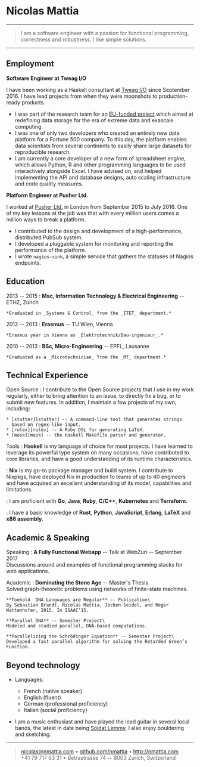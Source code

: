 Nicolas Mattia
============

----

>  I am a software engineer with a passion for functional programming,\
>  correctness and robustness. I like simple solutions.

----

Employment
----------

**Software Engineer at Tweag I/O**

I have been working as a Haskell consultant at [Tweag I/O][tweag] since
September 2016. I have lead projects from when they were moonshots to
production-ready products.

* I was part of the research team for an [EU-funded project][sage] which aimed
  at redefining data storage for the era of extreme data and exascale
  computing.
* I was one of only two developers who created an entirely new data platform
  for a Fortune 500 company. To this day, the platform enables data scientists
  from several continents to easily share large datasets for reproducible
  research.
* I am currently a core developer of a new form of spreadsheet engine, which
  allows Python, R and other programming languages to be used interactively
  alongside Excel. I have advised on, and helped implementing the API and
  database designs, auto scaling infrastructure and code quality measures.

**Platform Engineer at Pusher Ltd.**

I worked at [Pusher Ltd.](https://pusher.com) in London from September 2015 to
July 2016. One of my key lessons at the job was that with every million users
comes a million ways to break a platform.

* I contributed to the design and development of a high-performance,
  distributed PubSub system.
* I developed a pluggable system for monitoring and reporting the performance
  of the platform.
* I wrote `nagios-sink`, a simple service that gathers the statuses of Nagios
  endpoints.

[sage]: http://www.sagestorage.eu/
[tweag]: https://tweag.io

Education
---------

2013 -- 2015
:   **Msc, Information Technology & Electrical Engineering** -- ETHZ, Zurich

    *Graduated in _Systems & Control_ from the _ITET_ department.*

2012 -- 2013
:   **Erasmus** -- TU Wien, Vienna

    *Erasmus year in Vienna as _Elektrotechnik/Bau-ingenieur_.*

2010 -- 2013
:   **BSc, Micro-Engineering** -- EPFL, Lausanne

    *Graduated as a _Microtechnician_ from the _MT_ department.*

Technical Experience
--------------------

Open Source
:   I contribute to the Open Source projects that I use in my work regularly,
    either to bring attention to an issue, to directly fix a bug, or to submit
    new features. In addition, I maintain a few projects of my own, including:

    * [stutter][stutter] -- A command-line tool that generates strings
      based on regex-like input.
    * [rulex][rulex] -- A Ruby DSL for generating LaTeX.
    * [mask][mask] -- the Haskell Makefile parser and generator.

Tools
:   **Haskell** is my language of choice for most projects. I have learned to
    leverage its powerful type system on many occasions, have contributed to
    core libraries, and have a good understanding of its runtime
    characteristics.

:   **Nix** is my go-to package manager and build system. I contribute to
    Nixpkgs, have deployed Nix in production to teams of up to 40 engineers and
    have acquired an excellent understanding of its model, capabilities and
    limitations.

:   I am proficient with **Go**, **Java**, **Ruby**, **C/C++**, **Kubernetes**
    and **Terraform**.

:   I have a basic knowledge of **Rust**, **Python**, **JavaScript**,
    **Erlang**, **LaTeX** and **x86 assembly**.

[stutter]: https://github.com/githubuser/superlongprojectname
[rulex]: https://github.com/githubuser/superlongprojectname
[mask]: https://github.com/githubuser/superlongprojectname

Academic & Speaking
--------------------

Speaking
:   **A Fully Functional Webapp** -- Talk at WebZuri -- September 2017\
    Discussions around and examples of functional programming stacks for web
    applications.


Academic
:   **Dominating the Stone Age** -- Master's Thesis\
    Solved graph-theoretic problems using networks of finite-state machines.

    **Toehold  DNA Languages are Regular** -- Publication\
    By Sebastian Brandt, Nicolas Mattia, Jochen Seidel, and Roger Wattenhofer, 2015. In ISAAC’15.

    **Parallel DNA** -- Semester Project\
    Modeled and studied parallel, DNA-based computations.

    **Parallelizing the Schrödinger Equation** -- Semester Project\
    Developed a fast parallel algorithm for solving the Retarded Green’s Function.


Beyond technology
----------------------------------------

* Languages:

     * French (native speaker)
     * English (fluent)
     * German (professional proficiency)
     * Italian (social proficiency)

* I am a music enthusiast and have played the lead guitar in several local
  bands, the latest in date being [Soldat Lemmy][soldatlemmy]. I also enjoy
  bouldering and sketching.

[soldatlemmy]: http://soldatlemmy.com

----

> <nicolas@nmattia.com>
>   • [github.com/nmattia](http://github.com/nmattia)
>   • <http://nmattia.com>\
> +41 79 717 63 31 • Betrastrasse 74 -- 8003 Zurich, Switzerland
